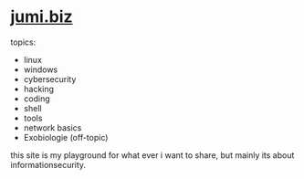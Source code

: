 # [jumi.biz](https://xuser123.github.io/jumi.biz)
topics:
- linux
- windows
- cybersecurity
- hacking
- coding
- shell
- tools
- network basics
- Exobiologie (off-topic)

this site is my playground for what ever i want to share, but mainly its about informationsecurity.

